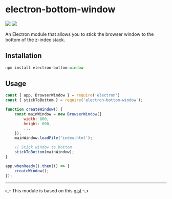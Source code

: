 # electron-bottom-window

<img src="https://img.shields.io/npm/dt/electron-bottom-window?color=orange&logo=npm&style=for-the-badge">    <img src="https://img.shields.io/npm/l/electron-bottom-window?style=for-the-badge">

An Electron module that allows you to stick the browser window to the bottom of the z-index stack.

## Installation

```javascript
npm install electron-bottom-window
```

## Usage

```javascript
const { app, BrowserWindow } = require('electron')
const { stickToBottom } = require('electron-bottom-window');

function createWindow() {
    const mainWindow = new BrowserWindow({
        width: 800,
        height: 600,
        ...
    });
    mainWindow.loadFile('index.html');

    // Stick window to bottom
    stickToBottom(mainWindow);
}

app.whenReady().then(() => {
	createWindow(); 
});
```

----

:point_right: This module is based on this <a href="https://gist.github.com/lowfront/528a658d25e4357c07c8ea4f1b2cb46c">gist</a> :point_left: